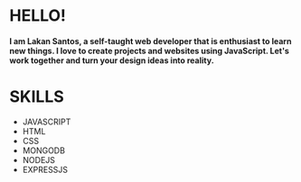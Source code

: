 
# HELLO!
#### I am Lakan Santos, a self-taught web developer that is enthusiast to learn new things. I love to create projects and websites using JavaScript. Let's work together and turn your design ideas into reality. 
# 


# SKILLS
* JAVASCRIPT
* HTML
* CSS
* MONGODB
* NODEJS
* EXPRESSJS
<!---
lakansantos/lakansantos is a ✨ special ✨ repository because its `README.md` (this file) appears on your GitHub profile.
You can click the Preview link to take a look at your changes.
--->
